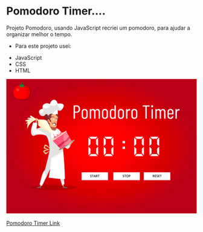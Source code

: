 # Pomodoro Timer....


Projeto Pomodoro, usando JavaScript recriei um pomodoro, para ajudar a organizar melhor o tempo.


* Para este projeto usei:
- JavaScript
- CSS
- HTML


![](https://raw.githubusercontent.com/eduardonk9999/Pomodoro-Timer/master/imgs/capa.png "Logo") 

<a href="https://eduardonk9999.github.io/Pomodoro-Timer/" target='_blank'>
Pomodoro Timer Link
  
  
  
</a>
